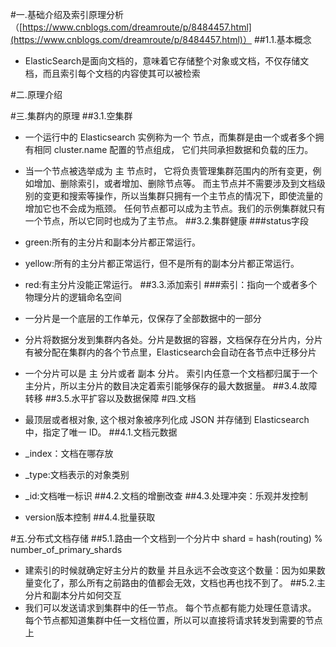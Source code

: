 #一.基础介绍及索引原理分析（[https://www.cnblogs.com/dreamroute/p/8484457.html](https://www.cnblogs.com/dreamroute/p/8484457.html)）
##1.1.基本概念
- ElasticSearch是面向文档的，意味着它存储整个对象或文档，不仅存储文档，而且索引每个文档的内容使其可以被检索

#二.原理介绍

#三.集群内的原理
##3.1.空集群
- 一个运行中的 Elasticsearch 实例称为一个 节点，而集群是由一个或者多个拥有相同 cluster.name 配置的节点组成， 它们共同承担数据和负载的压力。
- 当一个节点被选举成为 主 节点时， 它将负责管理集群范围内的所有变更，例如增加、删除索引，或者增加、删除节点等。 而主节点并不需要涉及到文档级别的变更和搜索等操作，所以当集群只拥有一个主节点的情况下，即使流量的增加它也不会成为瓶颈。 任何节点都可以成为主节点。我们的示例集群就只有一个节点，所以它同时也成为了主节点。
##3.2.集群健康
###status字段
- green:所有的主分片和副本分片都正常运行。 
- yellow:所有的主分片都正常运行，但不是所有的副本分片都正常运行。 
- red:有主分片没能正常运行。 
##3.3.添加索引
###索引：指向一个或者多个物理分片的逻辑命名空间


- 一分片是一个底层的工作单元，仅保存了全部数据中的一部分
- 分片将数据分发到集群内各处。分片是数据的容器，文档保存在分片内，分片有被分配在集群内的各个节点里，Elasticsearch会自动在各节点中迁移分片
-  一个分片可以是 主 分片或者 副本 分片。 索引内任意一个文档都归属于一个主分片，所以主分片的数目决定着索引能够保存的最大数据量。
##3.4.故障转移
##3.5.水平扩容以及数据保障
#四.文档
- 最顶层或者根对象, 这个根对象被序列化成 JSON 并存储到 Elasticsearch 中，指定了唯一 ID。
##4.1.文档元数据
- _index：文档在哪存放
- _type:文档表示的对象类别
- _id:文档唯一标识
##4.2.文档的增删改查
##4.3.处理冲突：乐观并发控制
- version版本控制
##4.4.批量获取

#五.分布式文档存储
##5.1.路由一个文档到一个分片中
    shard = hash(routing) % number_of_primary_shards
- 建索引的时候就确定好主分片的数量 并且永远不会改变这个数量：因为如果数量变化了，那么所有之前路由的值都会无效，文档也再也找不到了。
##5.2.主分片和副本分片如何交互
- 我们可以发送请求到集群中的任一节点。 每个节点都有能力处理任意请求。 每个节点都知道集群中任一文档位置，所以可以直接将请求转发到需要的节点上